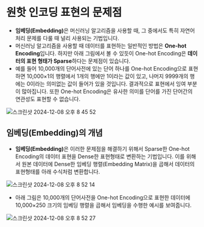 # 원핫 인코딩 표현의 문제점 
- <b>임베딩(Embedding)</b>은 머신러닝 알고리즘을 사용할 때, 그 중에서도 특히 자연어 처리 문제를 다룰 때 널리 사용되는 기법입니다.
- 머신러닝 알고리즘을 사용할 때 데이터를 표현하는 일반적인 방법은 **One-hot Encoding**입니다. 하지만 아래 그림에서 볼 수 있듯이 One-hot Encoding은 **데이터의 표현 형태가 Sparse**하다는 문제점이 있습니다.
- 예를 들어 10,000개의 단어사전에 있는 단어 하나를 One-hot Encoding으로 표현하면 10,000×1의 행렬에서 1개의 행에만 1이라는 값이 있고, 나머지 9999개의 행에는 0이라는 의미없는 값이 들어가 있을 것입니다. 결과적으로 표현에서 잉여 부분이 많아집니다. 또한 One-hot Encoding은 유사한 의미를 단어를 가진 단어간의 연관성도 표현할 수 없습니다.

![스크린샷 2024-12-08 오후 8 45 52](https://github.com/user-attachments/assets/dca152a8-128d-4b27-801e-1e919a239316)

## 임베딩(Embedding)의 개념

- <b>임베딩(Embedding)</b>은 이러한 문제점을 해결하기 위해서 Sparse한 One-hot Encoding의 데이터 표현을 Dense한 표현형태로 변환하는 기법입니다. 이를 위해서 원본 데이터에 Dense한 임베딩 행렬(Embedding Matrix)을 곱해서 데이터의 표현형태를 아래 수식처럼 변환합니다.

![스크린샷 2024-12-08 오후 8 52 14](https://github.com/user-attachments/assets/2603f70d-4d94-4616-b6fd-fe3fbf4db553)


- 아래 그림은 10,000개의 단어사전을 One-hot Encoding으로 표현한 데이터에 10,000×250 크기의 임베딩 행렬을 곱해서 임베딩을 수행한 예시를 보여줍니다.

![스크린샷 2024-12-08 오후 8 52 27](https://github.com/user-attachments/assets/40f924eb-5dd0-41f4-8405-d48641e2a413)


